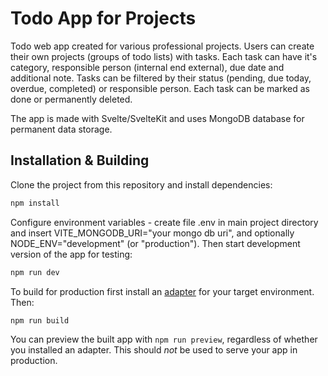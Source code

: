 # Todo App for Projects

Todo web app created for various professional projects. Users can create their own projects (groups of todo lists) with tasks. Each task can have it's category, responsible person (internal end external), due date and additional note. Tasks can be filtered by their status (pending, due today, overdue, completed) or responsible person. Each task can be marked as done or permanently deleted.

The app is made with Svelte/SvelteKit and uses MongoDB database for permanent data storage.

## Installation & Building

Clone the project from this repository and install dependencies:

```bash
npm install
```

Configure environment variables - create file .env in main project directory and insert VITE_MONGODB_URI="your mongo db uri", and optionally NODE_ENV="development" (or "production").
Then start development version of the app for testing:

```bash
npm run dev
```

To build for production first install an [adapter](https://kit.svelte.dev/docs#adapters) for your target environment. Then:

```bash
npm run build
```

You can preview the built app with `npm run preview`, regardless of whether you installed an adapter. This should _not_ be used to serve your app in production.
